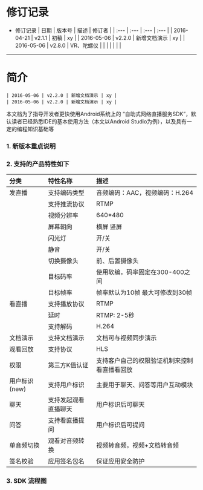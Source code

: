 # 修订记录

* 修订记录
  | 日期 | 版本号 | 描述 | 修订者 |
  | :--- | :--- | :--- | :--- |
  | 2016-04-21 | v2.1.1 | 初稿 | xy |
  | 2016-05-06 | v2.2.0 | 新增文档演示 | xy |
  | 2016-05-06 | v2.8.0 | VR、陀螺仪 |  |
  |  |  |  |  |

---

# 简介



```
| 2016-05-06 | v2.2.0 | 新增文档演示 | xy |
| 2016-05-06 | v2.2.0 | 新增文档演示 | xy |
```

本文档为了指导开发者更快使用Android系统上的 “自助式网络直播服务SDK”，默认读者已经熟悉IDE的基本使用方法（本文以Android Studio为例），以及具有一定的编程知识基础等

### 1. 新版本重点说明

### 2. 支持的产品特性如下

| 分类 | 特性名称 | 描述 |
| :--- | :--- | :--- |
| 发直播 | 支持编码类型 | 音频编码：AAC，视频编码：H.264 |
|  | 支持推流协议 | RTMP |
|  | 视频分辨率 | 640*480 |
|  | 屏幕朝向 | 横屏 竖屏 |
|  | 闪光灯 | 开/关 |
|  | 静音 | 开/关 |
|  | 切换摄像头 | 前、后置摄像头 |
|  | 目标码率 | 使用软编，码率固定在300-400之间 |
|  | 目标帧率 | 帧率默认为10帧 最大可修改到30帧 |
| 看直播 | 支持播放协议 | RTMP |
|  | 延时 | RTMP: 2-5秒 |
|  | 支持解码 | H.264 |
| 文档演示 | 支持文档演示 | 文档可与视频同步演示 |
| 观看回放 | 支持协议 | HLS |
| 权限 | 第三方K值认证 | 支持客户自己的权限验证机制来控制看直播看回放|
| 用户标识(new) | 支持用户标识 | 主要用于聊天、问答等用户互动模块|
| 聊天 | 支持发起观看直播聊天 | 用户标识后可聊天|
| 问答 | 支持看直播提问 | 用户标识后可提问|
| 单音频切换 | 观看对音频转换 | 视频转音频，视频+文档转音频|
| 签名校验 | 应用签名包名 | 保证应用安全防护|


### 3. SDK 流程图





	
	
		
		
		


	
	
	

